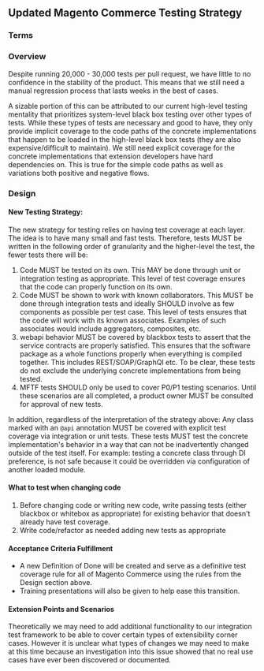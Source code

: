 ## Updated Magento Commerce Testing Strategy

### Terms

<!-- Describe any new terms used in the document -->

### Overview

<!-- Describe what we are trying to solve and a few sentence summary of design approach. -->

Despite running 20,000 - 30,000 tests per pull request, we have little to no confidence in the stability of the product. This means that we still need a manual regression process that lasts weeks in the best of cases. 

A sizable portion of this can be attributed to our current high-level testing mentality that prioritizes system-level black box testing over other types of tests. While these types of tests are necessary and good to have, they only provide implicit coverage to the code paths of the concrete implementations that happen to be loaded in the high-level black box tests (they are also expensive/difficult to maintain). We still need explicit coverage for the concrete implementations that extension developers have hard dependencies on. This is true for the simple code paths as well as variations both positive and negative flows.

### Design

#### New Testing Strategy:

The new strategy for testing relies on having test coverage at each layer. The idea is to have many small and fast tests. Therefore, tests MUST be written in the following order of granularity and the higher-level the test, the fewer tests there will be:

1. Code MUST be tested on its own. This MAY be done through unit or integration testing as appropriate. This level of test coverage ensures that the code can properly function on its own.  
1. Code MUST be shown to work with known collaborators. This MUST be done through integration tests and ideally SHOULD involve as few components as possible per test case. This level of tests ensures that the code will work with its known associates. Examples of such associates would include aggregators, composites, etc.
1. webapi behavior MUST be covered by blackbox tests to assert that the service contracts are properly satisfied. This ensures that the software package as a whole functions properly when everything is compiled together. This includes REST/SOAP/GraphQl etc. To be clear, these tests do not exclude the underlying concrete implementations from being tested. 
1. MFTF tests SHOULD only be used to cover P0/P1 testing scenarios. Until these scenarios are all completed, a product owner MUST be consulted for approval of new tests.

In addition, regardless of the interpretation of the strategy above: Any class marked with an `@api` annotation MUST be covered with explicit test coverage via integration or unit tests. These tests MUST test the concrete implementation's behavior in a way that can not be inadvertently changed outside of the test itself. For example: testing a concrete class through DI preference, is not safe because it could be overridden via configuration of another loaded module.

#### What to test when changing code
1. Before changing code or writing new code, write passing tests (either blackbox or whitebox as appropriate) for existing behavior that doesn't already have test coverage.
1. Write code/refactor as needed adding new tests as appropriate

#### Acceptance Criteria Fulfillment

* A new Definition of Done will be created and serve as a definitive test coverage rule for all of Magento Commerce using the rules from the Design section above.
* Training presentations will also be given to help ease this transition. 

#### Extension Points and Scenarios

Theoretically we may need to add additional functionality to our integration test framework to be able to cover certain types of extensibility corner cases. However it is unclear what types of changes we may need to make at this time because an investigation into this issue showed that no real use cases have ever been discovered or documented.
